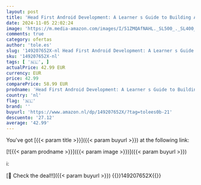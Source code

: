 ```yaml
---
layout: post
title: 'Head First Android Development: A Learner s Guide to Building Android Apps with Kotlin'
date: 2024-11-05 22:02:24
image: 'https://m.media-amazon.com/images/I/51ZMQAfNAHL._SL500_._SL400_.jpg'
comments: true
category: ofertas
author: 'tole.es'
slug: '149207652X-nl Head First Android Development: A Learner s Guide to...'
sku: '149207652X-nl'
tags: [ '🇳🇱', ]
actualPrice: 42.99 EUR
currency: EUR
price: 42.99
comparePrice: 58.99 EUR
prodname: 'Head First Android Development: A Learner s Guide to Building Android Apps with Kotlin'
country: 'nl'
flag: '🇳🇱'
brand: ''
buyurl: 'https://www.amazon.nl/dp/149207652X/?tag=tolees0b-21'
descuento: '27.12'
average: '42.99'
---
```


You've got [{{< param title >}}]({{< param buyurl >}}) at the following link:

[![{{< param prodname >}}]({{< param image >}})]({{< param buyurl >}})

ℹ️:


[🛒 Check the deal!!]({{< param buyurl >}})
{{<world>}}149207652X{{</world>}}
